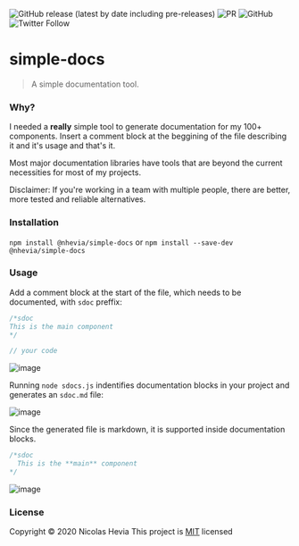 ![GitHub release (latest by date including pre-releases)](https://img.shields.io/github/v/release/nhevia/simple-docs?include_prereleases&style=flat-square) ![PR](https://img.shields.io/badge/PRs-welcome-brightgreen.svg?style=flat-square) ![GitHub](https://img.shields.io/github/license/nhevia/simple-docs?style=flat-square) ![Twitter Follow](https://img.shields.io/twitter/follow/nhevia?style=social)

# simple-docs

> A simple documentation tool.

### Why?

I needed a **really** simple tool to generate documentation for my 100+ components. Insert a comment block at the beggining of the file describing it and it's usage and that's it.

Most major documentation libraries have tools that are beyond the current necessities for most of my projects.

Disclaimer: If you're working in a team with multiple people, there are better, more tested and reliable alternatives.

### Installation

`npm install @nhevia/simple-docs`
or
`npm install --save-dev @nhevia/simple-docs`

### Usage

Add a comment block at the start of the file, which needs to be documented, with `sdoc` preffix:

```javascript
/*sdoc
This is the main component
*/

// your code
```

![image](https://user-images.githubusercontent.com/50466554/91441610-d4a84480-e870-11ea-9459-9d2e22c56370.png)

Running `node sdocs.js` indentifies documentation blocks in your project and generates an `sdoc.md` file:

![image](https://user-images.githubusercontent.com/50466554/91441844-323c9100-e871-11ea-8f6b-68f979038b5d.png)

Since the generated file is markdown, it is supported inside documentation blocks.

```javascript
/*sdoc
  This is the **main** component
*/
```

![image](https://user-images.githubusercontent.com/50466554/91442173-b727aa80-e871-11ea-9a97-b54b94d9d72a.png)

### License

Copyright © 2020 Nicolas Hevia
This project is [MIT](https://opensource.org/licenses/MIT) licensed
